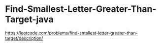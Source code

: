 # Find-Smallest-Letter-Greater-Than-Target-java
https://leetcode.com/problems/find-smallest-letter-greater-than-target/description/
